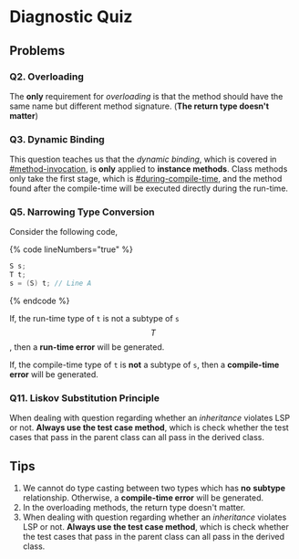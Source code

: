 # Diagnostic Quiz

## Problems

### Q2. Overloading

The **only** requirement for _overloading_ is that the method should have the same name but different method signature. (**The return type doesn't matter**)

### Q3. Dynamic Binding

This question teaches us that the _dynamic binding_, which is covered in [#method-invocation](./#method-invocation "mention"), is **only** applied to **instance methods**. Class methods only take the first stage, which is [#during-compile-time](./#during-compile-time "mention"), and the method found after the compile-time will be executed directly during the run-time.

### Q5. Narrowing Type Conversion

Consider the following code,

{% code lineNumbers="true" %}
```java
S s;
T t;
s = (S) t; // Line A
```
{% endcode %}

If, the run-time type of `t` is not a subtype of `s`$$T$$, then a **run-time error** will be generated.

If, the compile-time type of `t` is **not** a subtype of `s`, then a **compile-time error** will be generated.

### Q11. Liskov Substitution Principle

When dealing with question regarding whether an _inheritance_ violates LSP or not. **Always use the test case method**, which is check whether the test cases that pass in the parent class can all pass in the derived class.

## Tips

1. We cannot do type casting between two types which has **no** **subtype** relationship. Otherwise, a **compile-time error** will be generated.
2. In the overloading methods, the return type doesn't matter.
3. When dealing with question regarding whether an _inheritance_ violates LSP or not. **Always use the test case method**, which is check whether the test cases that pass in the parent class can all pass in the derived class.
